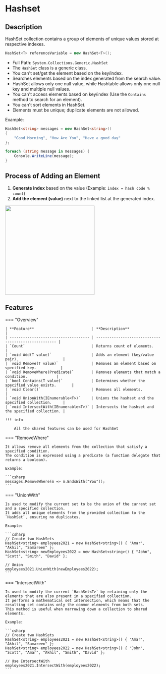 # Hashset

## Description

HashSet collection contains a group of elements of unique values stored at respective indexes.

```csharp
HashSet<T> referenceVariable = new HashSet<T>();
```

- Full Path: `System.Collections.Generic.HashSet`
- The `HashSet` class is a generic class.
- You can't set/get the element based on the key/index.
- Searches elements based on the index generated from the search value.
- HashSet allows only one null value, while Hashtable allows only one null key and multiple null values.
- You can't access elements based on key/index (Use the `Contains` method to search for an element).
- You can't sort elements in HashSet.
- Elements must be unique; duplicate elements are not allowed.

Example:

```csharp
HashSet<string> messages = new HashSet<string>()
{
    "Good Morning", "How Are You", "Have a good day"
};

foreach (string message in messages) {
    Console.WriteLine(message);
}
```

## Process of Adding an Element

1. **Generate index** based on the value (Example: `index = hash code % count`)
2. **Add the element (value)** next to the linked list at the generated index.

<img src="image40.jpg" style="width:3in" />

## Features

=== "Overview"

    | **Feature**                          | **Description**                                      |
    | ------------------------------------ | ---------------------------------------------------- |
    | `Count`                              | Returns count of elements.                           |
    | `void Add(T value)`                  | Adds an element (key/value pair).                    |
    | `void Remove(T value)`               | Removes an element based on specified key.           |
    | `void RemoveWhere(Predicate)`        | Removes elements that match a condition.             |
    | `bool Contains(T value)`             | Determines whether the specified value exists.       |
    | `void Clear()`                       | Removes all elements.                                |
    | `void UnionWith(IEnumerable<T>)`     | Unions the hashset and the specified collection.     |
    | `void IntersectWith(IEnumerable<T>)` | Intersects the hashset and the specified collection. |

    !!! info

        All the shared features can be used for HashSet

=== "RemoveWhere"

    It allows remove all elements from the collection that satisfy a specified condition.
    The condition is expressed using a predicate (a function delegate that returns a boolean).

    Example:

    ```csharp
    messages.RemoveWhere(m => m.EndsWith("You"));
    ```

=== "UnionWith"

    Is used to modify the current set to be the union of the current set and a specified collection.
    It adds all unique elements from the provided collection to the `HashSet`, ensuring no duplicates.

    Example:

    ```csharp
    // Create two HashSets
    HashSet<string> employees2021 = new HashSet<string>() { "Amar", "Akhil", "Samareen" };
    HashSet<string> newEmployees2022 = new HashSet<string>() { "John", "Scott", "Smith", "David" };

    // Union
    employees2021.UnionWith(newEmployees2022);
    ```

=== "IntersectWith"

    Is used to modify the current `HashSet<T>` by retaining only the elements that are also present in a specified collection.
    It performs a mathematical set intersection, which means that the resulting set contains only the common elements from both sets.
    This method is useful when narrowing down a collection to shared elements.

    Example:

    ```csharp
    // Create two HashSets
    HashSet<string> employees2021 = new HashSet<string>() { "Amar", "Akhil", "Samareen" };
    HashSet<string> employees2022 = new HashSet<string>() { "John", "Scott", "Amar", "Akhil", "Smith", "David" };

    // Use IntersectWith
    employees2021.IntersectWith(employees2022);
    ```

